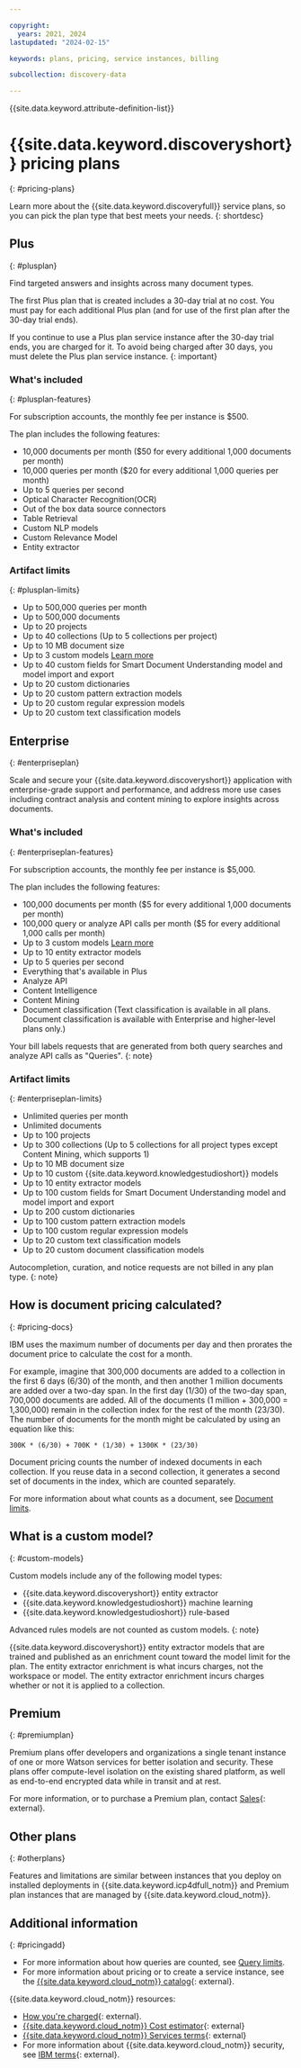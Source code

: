 ```yaml
---

copyright:
  years: 2021, 2024
lastupdated: "2024-02-15"

keywords: plans, pricing, service instances, billing

subcollection: discovery-data

---
```


{{site.data.keyword.attribute-definition-list}}

# {{site.data.keyword.discoveryshort}} pricing plans
{: #pricing-plans}

<!-- Learn more topic WDS -->
Learn more about the {{site.data.keyword.discoveryfull}} service plans, so you can pick the plan type that best meets your needs.
{: shortdesc}

## Plus
{: #plusplan}

Find targeted answers and insights across many document types.

The first Plus plan that is created includes a 30-day trial at no cost.
You must pay for each additional Plus plan (and for use of the first plan after the 30-day trial ends).

If you continue to use a Plus plan service instance after the 30-day trial ends, you are charged for it. To avoid being charged after 30 days, you must delete the Plus plan service instance.
{: important}

### What's included
{: #plusplan-features}

For subscription accounts, the monthly fee per instance is $500.

The plan includes the following features:

-   10,000 documents per month ($50 for every additional 1,000 documents per month)
-   10,000 queries per month ($20 for every additional 1,000 queries per month)
-   Up to 5 queries per second
-   Optical Character Recognition(OCR)
-   Out of the box data source connectors
-   Table Retrieval
-   Custom NLP models
-   Custom Relevance Model
-   Entity extractor

### Artifact limits
{: #plusplan-limits}

-   Up to 500,000 queries per month
-   Up to 500,000 documents
-   Up to 20 projects
-   Up to 40 collections (Up to 5 collections per project)
-   Up to 10 MB document size
-   Up to 3 custom models [Learn more](#custom-models)
-   Up to 40 custom fields for Smart Document Understanding model and model import and export
-   Up to 20 custom dictionaries
-   Up to 20 custom pattern extraction models
-   Up to 20 custom regular expression models
-   Up to 20 custom text classification models

## Enterprise
{: #enterpriseplan}

Scale and secure your {{site.data.keyword.discoveryshort}} application with enterprise-grade support and performance, and address more use cases including contract analysis and content mining to explore insights across documents.

### What's included
{: #enterpriseplan-features}

For subscription accounts, the monthly fee per instance is $5,000.

The plan includes the following features:

-   100,000 documents per month ($5 for every additional 1,000 documents per month)
-   100,000 query or analyze API calls per month ($5 for every additional 1,000 calls per month)
-   Up to 3 custom models [Learn more](#custom-models)
-   Up to 10 entity extractor models
-   Up to 5 queries per second
-   Everything that's available in Plus
-   Analyze API
-   Content Intelligence
-   Content Mining
-   Document classification (Text classification is available in all plans. Document classification is available with Enterprise and higher-level plans only.)

Your bill labels requests that are generated from both query searches and analyze API calls as "Queries".
{: note}

### Artifact limits
{: #enterpriseplan-limits}

-   Unlimited queries per month
-   Unlimited documents
-   Up to 100 projects
-   Up to 300 collections (Up to 5 collections for all project types except Content Mining, which supports 1)
-   Up to 10 MB document size
-   Up to 10 custom {{site.data.keyword.knowledgestudioshort}} models
-   Up to 10 entity extractor models
-   Up to 100 custom fields for Smart Document Understanding model and model import and export
-   Up to 200 custom dictionaries
-   Up to 100 custom pattern extraction models
-   Up to 100 custom regular expression models
-   Up to 20 custom text classification models
-   Up to 20 custom document classification models

Autocompletion, curation, and notice requests are not billed in any plan type.
{: note}

## How is document pricing calculated?
{: #pricing-docs}

IBM uses the maximum number of documents per day and then prorates the document price to calculate the cost for a month.

For example, imagine that 300,000 documents are added to a collection in the first 6 days (6/30) of the month, and then another 1 million documents are added over a two-day span. In the first day (1/30) of the two-day span, 700,000 documents are added. All of the documents (1 million + 300,000 = 1,300,000) remain in the collection index for the rest of the month (23/30). The number of documents for the month might be calculated by using an equation like this: 

`300K * (6/30) + 700K * (1/30) + 1300K * (23/30)`

Document pricing counts the number of indexed documents in each collection. If you reuse data in a second collection, it generates a second set of documents in the index, which are counted separately.

For more information about what counts as a document, see [Document limits](/docs/discovery-data?topic=discovery-data-collections#collections-doc-limits).

## What is a custom model?
{: #custom-models}

Custom models include any of the following model types:

-   {{site.data.keyword.discoveryshort}} entity extractor
-   {{site.data.keyword.knowledgestudioshort}} machine learning
-   {{site.data.keyword.knowledgestudioshort}} rule-based

Advanced rules models are not counted as custom models.
{: note}

{{site.data.keyword.discoveryshort}} entity extractor models that are trained and published as an enrichment count toward the model limit for the plan. The entity extractor enrichment is what incurs charges, not the workspace or model. The entity extractor enrichment incurs charges whether or not it is applied to a collection.

## Premium
{: #premiumplan}

Premium plans offer developers and organizations a single tenant instance of one or more Watson services for better isolation and security. These plans offer compute-level isolation on the existing shared platform, as well as end-to-end encrypted data while in transit and at rest.

For more information, or to purchase a Premium plan, contact [Sales](https://ibm.biz/contact-wdc-premium){: external}.

## Other plans
{: #otherplans}

Features and limitations are similar between instances that you deploy on installed deployments in {{site.data.keyword.icp4dfull_notm}} and Premium plan instances that are managed by {{site.data.keyword.cloud_notm}}.

## Additional information
{: #pricingadd}

-   For more information about how queries are counted, see [Query limits](/docs/discovery-data?topic=discovery-data-query-concepts#query-limits).
-   For more information about pricing or to create a service instance, see the [{{site.data.keyword.cloud_notm}} catalog](https://cloud.ibm.com/catalog/services/watson-discovery){: external}.

{{site.data.keyword.cloud_notm}} resources:

-   [How you're charged](/docs/billing-usage?topic=billing-usage-charges){: external}.
-   [{{site.data.keyword.cloud_notm}} Cost estimator](https://cloud.ibm.com/estimator/review){: external}
-   [{{site.data.keyword.cloud_notm}} Services terms](https://www-03.ibm.com/software/sla/sladb.nsf/sla/saas?OpenDocument){: external}
-   For more information about {{site.data.keyword.cloud_notm}} security, see [IBM terms](https://www.ibm.com/support/customer/csol/terms/){: external}.
